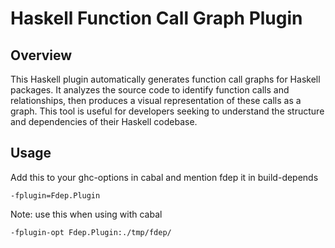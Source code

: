 
# Haskell Function Call Graph Plugin

## Overview

This Haskell plugin automatically generates function call graphs for Haskell packages. It analyzes the source code to identify function calls and relationships, then produces a visual representation of these calls as a graph. This tool is useful for developers seeking to understand the structure and dependencies of their Haskell codebase.

## Usage

Add this to your ghc-options in cabal and mention fdep it in build-depends


```
-fplugin=Fdep.Plugin
```

Note: use this when using with cabal 

```
-fplugin-opt Fdep.Plugin:./tmp/fdep/
```
